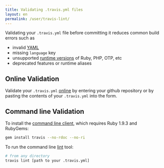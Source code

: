 ```yaml
---
title: Validating .travis.yml files
layout: en
permalink: /user/travis-lint/
---
```


Validating your `.travis.yml` file before committing it reduces common build errors such as

- invalid [YAML](http://yaml-online-parser.appspot.com/)
- missing `language` key
- unsupported [runtime versions](/user/ci-environment/) of Ruby, PHP, OTP, etc
- deprecated features or runtime aliases

## Online Validation

Validate your `.travis.yml` [online](http://lint.travis-ci.org) by entering your
github repository or by pasting the contents of your `.travis.yml` into the form.

## Command line Validation

To install the [command line client](https://github.com/travis-ci/travis.rb#installation),
 which requires Ruby 1.9.3 and RubyGems:

```bash
gem install travis --no-rdoc --no-ri
```

To run the command line [lint](https://github.com/travis-ci/travis.rb#lint) tool:

```bash
# from any directory
travis lint [path to your .travis.yml]
```
